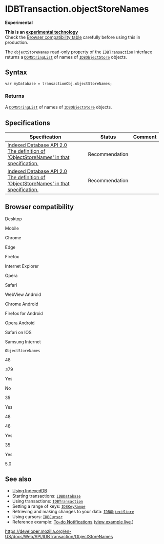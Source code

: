 IDBTransaction.objectStoreNames
===============================

**Experimental**

**This is an [experimental technology](https://developer.mozilla.org/en-US/docs/MDN/Guidelines/Conventions_definitions#experimental)**  
Check the [Browser compatibility table](#browser_compatibility) carefully before using this in production.

The `objectStoreNames` read-only property of the [`IDBTransaction`](../idbtransaction) interface returns a [`DOMStringList`](../domstringlist) of names of [`IDBObjectStore`](../idbobjectstore) objects.

Syntax
------

    var myDatabase = transactionObj.objectStoreNames;

### Returns

<span style="line-height: 1.5;">A </span> [`DOMStringList`](../domstringlist) of names of [`IDBObjectStore`](../idbobjectstore) objects.

Specifications
--------------

<table><thead><tr class="header"><th>Specification</th><th>Status</th><th>Comment</th></tr></thead><tbody><tr class="odd"><td><a href="https://www.w3.org/TR/IndexedDB/#dom-idbdatabase-objectstorenames">Indexed Database API 2.0<br />
<span class="small">The definition of 'ObjectStoreNames' in that specification.</span></a></td><td><span class="spec-rec">Recommendation</span></td><td></td></tr><tr class="even"><td><a href="https://www.w3.org/TR/IndexedDB/#dom-idbtransaction-objectstorenames">Indexed Database API 2.0<br />
<span class="small">The definition of 'ObjectStoreNames' in that specification.</span></a></td><td><span class="spec-rec">Recommendation</span></td><td></td></tr></tbody></table>

Browser compatibility
---------------------

Desktop

Mobile

Chrome

Edge

Firefox

Internet Explorer

Opera

Safari

WebView Android

Chrome Android

Firefox for Android

Opera Android

Safari on IOS

Samsung Internet

`ObjectStoreNames`

48

≤79

Yes

No

35

Yes

48

48

Yes

35

Yes

5.0

See also
--------

-   [Using IndexedDB](../indexeddb_api/using_indexeddb)
-   Starting transactions: [`IDBDatabase`](../idbdatabase)
-   Using transactions: [`IDBTransaction`](../idbtransaction)
-   Setting a range of keys: [`IDBKeyRange`](../idbkeyrange)
-   Retrieving and making changes to your data: [`IDBObjectStore`](../idbobjectstore)
-   Using cursors: [`IDBCursor`](../idbcursor)
-   Reference example: [To-do Notifications](https://github.com/mdn/to-do-notifications/tree/gh-pages) ([view example live](https://mdn.github.io/to-do-notifications/).)

<a href="https://developer.mozilla.org/en-US/docs/Web/API/IDBTransaction/ObjectStoreNames" class="_attribution-link">https://developer.mozilla.org/en-US/docs/Web/API/IDBTransaction/ObjectStoreNames</a>
